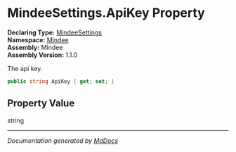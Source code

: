 ﻿<!--  
  <auto-generated>   
    The contents of this file were generated by a tool.  
    Changes to this file may be list if the file is regenerated  
  </auto-generated>   
-->

# MindeeSettings.ApiKey Property

**Declaring Type:** [MindeeSettings](../index.md)  
**Namespace:** [Mindee](../../index.md)  
**Assembly:** Mindee  
**Assembly Version:** 1.1.0

The api key.

```csharp
public string ApiKey { get; set; }
```

## Property Value

string

___

*Documentation generated by [MdDocs](https://github.com/ap0llo/mddocs)*
